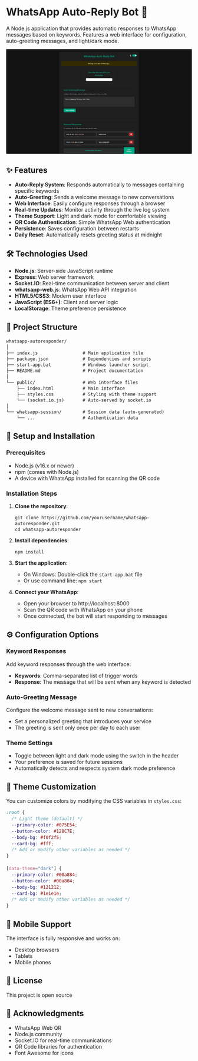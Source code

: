 # WhatsApp Auto-Reply Bot 💬

A Node.js application that provides automatic responses to WhatsApp messages based on keywords. Features a web interface for configuration, auto-greeting messages, and light/dark mode.

![WhatsApp Auto-Reply Bot](screenshot.png)

## ✨ Features

- **Auto-Reply System**: Responds automatically to messages containing specific keywords
- **Auto-Greeting**: Sends a welcome message to new conversations
- **Web Interface**: Easily configure responses through a browser
- **Real-time Updates**: Monitor activity through the live log system
- **Theme Support**: Light and dark mode for comfortable viewing
- **QR Code Authentication**: Simple WhatsApp Web authentication
- **Persistence**: Saves configuration between restarts
- **Daily Reset**: Automatically resets greeting status at midnight

## 🛠️ Technologies Used

- **Node.js**: Server-side JavaScript runtime
- **Express**: Web server framework
- **Socket.IO**: Real-time communication between server and client
- **whatsapp-web.js**: WhatsApp Web API integration
- **HTML5/CSS3**: Modern user interface
- **JavaScript (ES6+)**: Client and server logic
- **LocalStorage**: Theme preference persistence

## 📁 Project Structure

```
whatsapp-autoresponder/
│
├── index.js                 # Main application file
├── package.json             # Dependencies and scripts
├── start-app.bat            # Windows launcher script
├── README.md                # Project documentation
│
└── public/                  # Web interface files
    ├── index.html           # Main interface
    ├── styles.css           # Styling with theme support
    └── (socket.io.js)       # Auto-served by socket.io
│
└── whatsapp-session/        # Session data (auto-generated)
    └── ...                  # Authentication data
```

## 🚀 Setup and Installation

### Prerequisites

- Node.js (v16.x or newer)
- npm (comes with Node.js)
- A device with WhatsApp installed for scanning the QR code

### Installation Steps

1. **Clone the repository**:
   ```
   git clone https://github.com/yourusername/whatsapp-autoresponder.git
   cd whatsapp-autoresponder
   ```

2. **Install dependencies**:
   ```
   npm install
   ```

3. **Start the application**:
   - On Windows: Double-click the `start-app.bat` file
   - Or use command line: `npm start`

4. **Connect your WhatsApp**:
   - Open your browser to http://localhost:8000
   - Scan the QR code with WhatsApp on your phone
   - Once connected, the bot will start responding to messages

## ⚙️ Configuration Options

### Keyword Responses

Add keyword responses through the web interface:
- **Keywords**: Comma-separated list of trigger words
- **Response**: The message that will be sent when any keyword is detected

### Auto-Greeting Message

Configure the welcome message sent to new conversations:
- Set a personalized greeting that introduces your service
- The greeting is sent only once per day to each user

### Theme Settings

- Toggle between light and dark mode using the switch in the header
- Your preference is saved for future sessions
- Automatically detects and respects system dark mode preference

## 🌙 Theme Customization

You can customize colors by modifying the CSS variables in `styles.css`:

```css
:root {
  /* Light theme (default) */
  --primary-color: #075E54;
  --button-color: #128C7E;
  --body-bg: #f0f2f5;
  --card-bg: #fff;
  /* Add or modify other variables as needed */
}

[data-theme="dark"] {
  --primary-color: #00a884;
  --button-color: #00a884;
  --body-bg: #121212;
  --card-bg: #1e1e1e;
  /* Add or modify other variables as needed */
}
```

## 📱 Mobile Support

The interface is fully responsive and works on:
- Desktop browsers
- Tablets
- Mobile phones

## 📄 License

This project is open source

## 👏 Acknowledgments

- WhatsApp Web QR
- Node.js community
- Socket.IO for real-time communications
- QR Code libraries for authentication
- Font Awesome for icons
